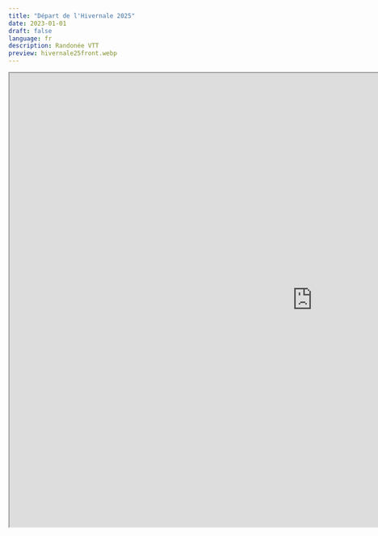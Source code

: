 ```yaml
---
title: "Départ de l'Hivernale 2025"
date: 2023-01-01
draft: false
language: fr
description: Randonée VTT
preview: hivernale25front.webp
---
```


<iframe src="https://nextcloud.rubidiumweb.fr/apps/forms/embed/37XApq7YeekGA24dinjHAyF6" width="1200px" height="900"></iframe>